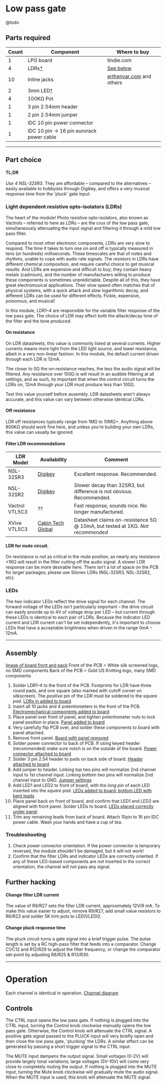 # Low pass gate

@todo

## Parts required

| Count | Component | Where to buy |
| - | ------- | --------- |
| 1 | LPG board | tindie.com |
| 4 | LDRs[*](#light-dependent-resistive-opto-isolators-ldrs) | [See below](#light-dependent-resistive-opto-isolators-ldrs) |
| 10 | Inline jacks | [erthenvar.com](https://erthenvar.myshopify.com/collections/accessories/products/3-5mm-inline-jacks) and others |
| 2 | 3mm LED[†](#leds) |  |
| 4 | 100KΩ Pot |  |
| 1 | 3 pin 2.54mm header |  |
| 1 | 2 pin 2.54mm jumper |  |
| 1 | IDC 10 pin power connector |  |
| 1 | IDC 10 pin → 16 pin eurorack power cable |  |

----

## Part choice

#### TL;DR
*Use 4 NSL-32SR3*. They are affordable – compared to the alternatives – easily available to hobbyists through Digikey, and offers a very musical response time from the 'pluck' gate input.


### Light dependent resistive opto-isolators (LDRs)

The heart of the module! Photo resistive opto-isolators, also known as Vactrols – referred to here as LDRs – are the crux of the low pass gate, simultaneously attenuating the input signal and filtering it through a mild low pass filter.

Compared to most other electronic components, LDRs are very slow to respond. The time it takes to turn one on and off is typically measured in tens (or hundreds) milliseconds. These timescales are that of notes and rhythms, unable to cope with audio rate signals. The resistors in LDRs have different chemical composition, and require careful choice to get musical results. And LDRs are expensive and difficult to buy; they contain heavy metals (cadmium), and the number of manufacturers willing to produce these components is sometimes unpredictable. Despite all of this, they have great electromusical applications. Their slow speed often matches that of physical systems, with a quick attack and slow logarithmic decay, and different LDRs can be used for different effects. Fickle, expensive, poisonous, and musical!

In this module, LDR1–4 are responsible for the variable filter response of the low pass gate. The choice of LDR may effect both the attack/decay time of the filter and the tone produced.

#### On resistance
On LDR datasheets, this value is commonly listed at several currents. Higher currents means more light from the LED light source, and lower resistance, albeit in a very non-linear fashion. In this module, the default current driven through each LDR is 12mA.

The closer to 0Ω the on-resistance reaches, the less the audio signal will be filtered. Any resistance over 100Ω is will result in an audible filtering at all settings, and as such, its important that when the control circuit turns the LDRs on, 12mA through your LDR must produce less than 100Ω.

Test this value yourself before assembly. LDR datasheets aren't always accurate, and this value can vary  between otherwise identical LDRs.

#### Off resistance
LDR off resistances typically range from 1MΩ to 10MΩ+. Anything above 800KΩ should work fine here, and unless you’re building your own LDRs, this value can usually be ignored.

#### Filter LDR recommendations
| LDR Model | Availability | Comment |
| ------------ | ------------- | ---- |
| NSL-32SR3    | [Digikey](https://www.digikey.com/product-detail/en/luna-optoelectronics/NSL-32SR3/NSL-32SR3-ND/5039793) | Excellent response. Recommended. |
| NSL-32SR2    | [Digikey](https://www.digikey.com/product-detail/en/luna-optoelectronics/NSL-32SR2/NSL-32SR2-ND/5039808) | Slower decay than 32SR3, but difference is not obvious. Recommended. |
| Vactrol VTL5C3 | ?? | Fast response, sounds nice. No longer manufactured. |
| XVive VTL5C3 | [Cabin Tech Global](cabintechglobal.com/prod_VTL5C3-2.html) | Datasheet claims on-resistance 5Ω @ 10mA, but tested at 1KΩ. *Not recommended* |

#### LDR for mute circuit.
On resistance is not as critical in the mute position, as nearly any resistance <1KΩ will result in the filter cutting off the audio signal. A slower LDR response can be more desirable here.
There isn't a lot of space on the PCB for larger packages; please use Silonex LDRs (NSL-32SR3, NSL-32SR2, etc).

### LEDs
The two indicator LEDs reflect the drive signal for each channel. The forward voltage of the LEDs isn't particularly important – the drive circuit can easily provide up to 4V of voltage drop per LED – but current through these LEDs is identical to each pair of LDRs. Because the indicator LED current and LDR current can't be set independently, it's important to choose LEDs that have a acceptable brightness when driven in the range 0mA – 12mA.

----

## Assembly

[Image of board front and pack](url)
Front of the PCB = White silk screened logo, no SMD components
Back of the PCB = Gold US Knitting logo, many SMD components

1. Solder LDR1–4 to the front of the PCB. Footprints for LDR have three round pads, and one square (also marked with cutoff corner on silkscreen). The *positive* pin of the LDR must be soldered to the *square pad*. [LDRs in added to board](url)
1. Insert all 10 jacks and 4 potentiometers to the front of the PCB. [Electromechanical components added to board](url)
1. Place panel over front of panel, and tighten potentiometer nuts to lock panel position in place. [Panel added to board](url)
1. Very carefully flip PCB over, and solder these components to board with panel attached.
1. Remove front panel. [Board with panel removed](url)
1. Solder power connector to back of PCB. If using keyed header (recommended) make sure notch is on the outside of the board. [Power connector attached to board](url)
1. Solder 3 pin 2.54 header to pads on back side of board. [Header attached to board](url)
1. Add jumper to header. Linking top two pins will normalize 2nd channel input to 1st channel input. Linking bottom two pins will normalize 2nd channel input to GND. [Jumper settings](url)
1. Add LED1 and LED2 to front of board, with the *long pin* of each LED inserted into the *square pad*. [LEDs added to board; bottom LED with bent leads](url)
1. Place panel back on front of board, and confirm that LED1 and LED2 are aligned with front panel. Solder LEDs to board. [LEDs placed correctly under panel](url)
1. Trim any remaining leads from back of board. Attach 10pin to 16 pin IDC power cable. Wash your hands and have a cup of tea.

### Troubleshooting
1. Check power connector orientation. If the power connector is temporary reversed, the module shouldn't be damaged, but it will not work!
1. Confirm that the filter LDRs and indicator LEDs are correctly oriented. If any of these LED-based components are not inserted in the correct orientation, the channel will not pass any signal.


## Further hacking
#### Change filter LDR current
The value of R9/R27 sets the filter LDR current, approximately 12V/R mA. To make this value easier to adjust, remove R9/R27, add small value resistors to R6/R23 and solder 5K trim pots to LEDI1/LEDI2.

#### Change pluck response time
The pluck circuit turns a gate signal into a brief trigger pulse. The pulse length is set by a RC high-pass filter that feeds into a comparator. Change C1/C12 and R12/R29 to adjust the filter frequency, or change the comparator set-point by adjusting R8/R25 & R13/R30.

----

# Operation
Each channel is identical in operation.
[Channel diagram](url)

## Controls
The CTRL input opens the low pass gate.
If nothing is plugged into the CTRL input, turning the Control knob clockwise manually opens the low pass gate. Otherwise, the Control knob will attenuate the CTRL signal.
A positive gate signal passed to the PLUCK input will very briefly open and then close the low pass gate, 'plucking' the LDRs. A similar effect can be generated by passing a short trigger signal to the CTRL input.

The MUTE input dampens the output signal. Small voltages (0-2V) will provide largely tonal variations; large voltages (5V-10V) will come very close to completely muting the output.
If nothing is plugged into the MUTE input, turning the Mute knob clockwise will gradually mute the audio signal. When the MUTE input is used, this knob will attenuate the MUTE signal.
